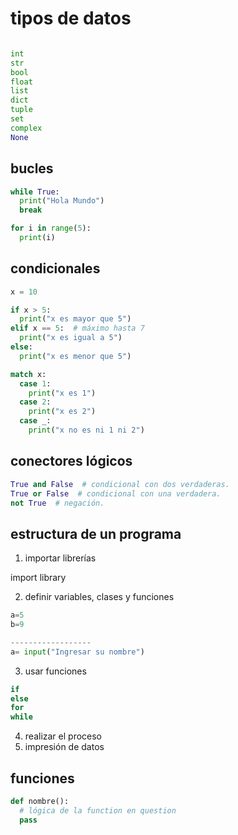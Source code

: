 # tipos de datos

```python

int
str
bool
float
list
dict
tuple
set
complex
None
```

## bucles

```python
while True:
  print("Hola Mundo")
  break

for i in range(5):
  print(i)
```

## condicionales

```python
x = 10

if x > 5:
  print("x es mayor que 5")
elif x == 5:  # máximo hasta 7
  print("x es igual a 5")
else:
  print("x es menor que 5")

match x:
  case 1:
    print("x es 1")
  case 2:
    print("x es 2")
  case _:
    print("x no es ni 1 ni 2")
```

## conectores lógicos

```python
True and False  # condicional con dos verdaderas.
True or False  # condicional con una verdadera.
not True  # negación.
```

## estructura de un programa

1. importar librerías

import library

2. definir variables, clases y funciones

```python
a=5
b=9

------------------
a= input("Ingresar su nombre")
```

3. usar funciones

```python
if
else
for
while
```

4. realizar el proceso
5. impresión de datos

## funciones

```python
def nombre():
  # lógica de la function en question
  pass
```
